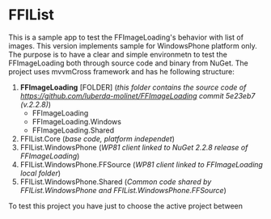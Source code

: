 FFIList
=================
This is a sample app to test the FFImageLoading's behavior with list of images. This version implements sample for WindowsPhone platform only.
The purpose is to have a clear and simple environmetn to test the FFImageLoading both through source code and binary from NuGet. 
The project uses mvvmCross framework and has he following structure:

 1. **FFImageLoading** [FOLDER] (*this folder contains the source code of https://github.com/luberda-molinet/FFImageLoading commit 5e23eb7 (v.2.2.8)*)
	 - FFImageLoading
	 - FFImageLoading.Windows
	 - FFImageLoading.Shared
 2. FFIList.Core (*base code, platform independet*)
 3. FFIList.WindowsPhone (*WP81 client linked to NuGet 2.2.8 release of FFImageLoading*)
 4. FFIList.WindowsPhone.FFSource (*WP81 client linked to FFImageLoading local folder*)
 5. FFIList.WindowsPhone.Shared (*Common code shared by FFIList.WindowsPhone and FFIList.WindowsPhone.FFSource*)
 
 To test this project you have just to choose the active project between  
